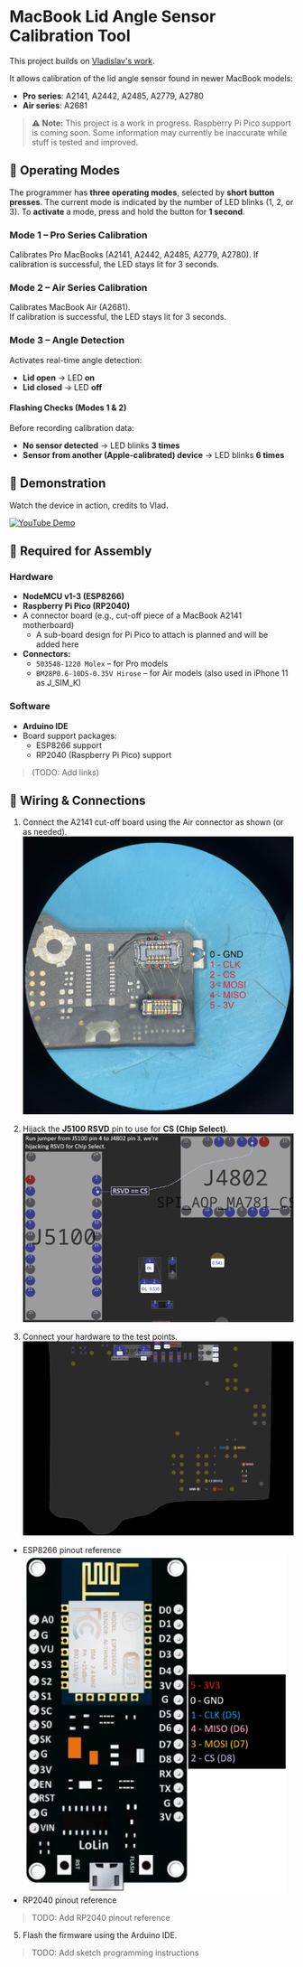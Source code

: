 # MacBook Lid Angle Sensor Calibration Tool

This project builds on [Vladislav's work](https://github.com/Vladislav98759/Macbook-Lid-Angle-Sensor-Calibration-Tool).

It allows calibration of the lid angle sensor found in newer MacBook models:

- **Pro series**: A2141, A2442, A2485, A2779, A2780  
- **Air series**: A2681  

> ⚠️ **Note:** This project is a work in progress. Raspberry Pi Pico support is coming soon. Some information may currently be inaccurate while stuff is tested and improved.

## 🔧 Operating Modes

The programmer has **three operating modes**, selected by **short button presses**. The current mode is indicated by the number of LED blinks (1, 2, or 3).
To **activate** a mode, press and hold the button for **1 second**.

### Mode 1 – Pro Series Calibration
Calibrates Pro MacBooks (A2141, A2442, A2485, A2779, A2780).
If calibration is successful, the LED stays lit for 3 seconds.

### Mode 2 – Air Series Calibration
Calibrates MacBook Air (A2681).  
If calibration is successful, the LED stays lit for 3 seconds.

### Mode 3 – Angle Detection
Activates real-time angle detection:
- **Lid open** → LED **on**
- **Lid closed** → LED **off**

#### Flashing Checks (Modes 1 & 2)
Before recording calibration data:
- **No sensor detected** → LED blinks **3 times**
- **Sensor from another (Apple-calibrated) device** → LED blinks **6 times**

## 🎥 Demonstration
Watch the device in action, credits to Vlad.

[![YouTube Demo](https://img.youtube.com/vi/4y4Nq-6QuaA/0.jpg)](https://www.youtube.com/watch?v=4y4Nq-6QuaA)

## 🧰 Required for Assembly

### Hardware
- **NodeMCU v1-3 (ESP8266)**
- **Raspberry Pi Pico (RP2040)**
- A connector board (e.g., cut-off piece of a MacBook A2141 motherboard)
  - A sub-board design for Pi Pico to attach is planned and will be added here
- **Connectors:**
  - `503548-1220 Molex` – for Pro models
  - `BM28P0.6-10DS-0.35V Hirose` – for Air models (also used in iPhone 11 as J_SIM_K)

### Software
- **Arduino IDE**
- Board support packages:
  - ESP8266 support
  - RP2040 (Raspberry Pi Pico) support
> (TODO: Add links)

## 🔌 Wiring & Connections

1. Connect the A2141 cut-off board using the Air connector as shown (or as needed).
   ![A2141 Connectors](image/a2141_connectors.jpg)

2. Hijack the **J5100 RSVD** pin to use for **CS (Chip Select)**.
   ![A2141 Jumper](image/a2141_jumper.png)

3. Connect your hardware to the test points.
   ![Testpoint Pinout](image/tp_pinout.png)

- ESP8266 pinout reference\
![ESP8266 Pinout](image/esp8266_pinout.png)
- RP2040 pinout reference
> TODO: Add RP2040 pinout reference

5. Flash the firmware using the Arduino IDE.
> TODO: Add sketch programming instructions